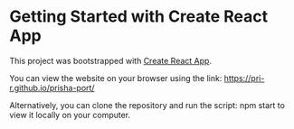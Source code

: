 # Getting Started with Create React App

This project was bootstrapped with [Create React App](https://github.com/facebook/create-react-app).

You can view the website on your browser using the link: https://pri-r.github.io/prisha-port/

Alternatively, you can clone the repository and run the script: npm start to view it locally on your computer. 
